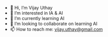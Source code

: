 - 👋 Hi, I’m Vijay Uthay
- 👀 I’m interested in IA & AI
- 🌱 I’m currently learning AI
- 💞️ I’m looking to collaborate on learning AI
- 📫 How to reach me: vijay.uthay@gmail.com

<!---
vjuth/vjuth is a ✨ special ✨ repository because its `README.md` (this file) appears on your GitHub profile.
You can click the Preview link to take a look at your changes.
--->
